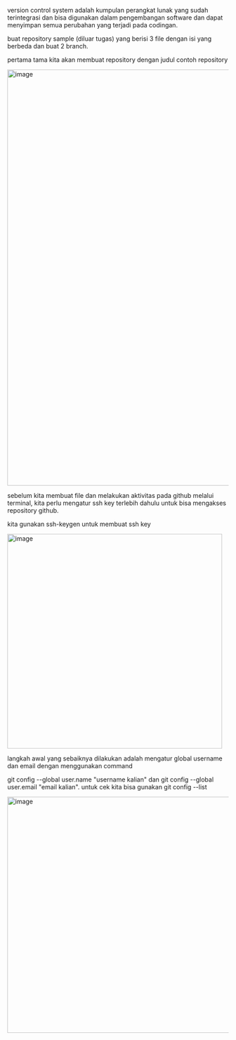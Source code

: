 version control system adalah kumpulan perangkat lunak yang sudah terintegrasi dan bisa digunakan dalam pengembangan software dan dapat menyimpan semua perubahan yang terjadi pada codingan.

buat repository sample (diluar tugas) yang berisi 3 file dengan isi yang berbeda dan buat 2 branch.

pertama tama kita akan membuat repository dengan judul contoh repository

<img width="948" alt="image" src="https://github.com/fifa0903/devops17-dumbways-faizal/assets/132969781/bccc7e46-4ffb-40c0-9dc9-9779ada9e77e">

sebelum kita membuat file dan melakukan aktivitas pada github melalui terminal, kita perlu mengatur ssh key terlebih dahulu untuk bisa mengakses repository github. 

kita gunakan ssh-keygen untuk membuat ssh key

<img width="489" alt="image" src="https://github.com/fifa0903/devops17-dumbways-faizal/assets/132969781/1865b647-9166-46c4-b966-6ab5761ebd8b">



langkah awal yang sebaiknya dilakukan adalah mengatur global username dan email dengan menggunakan command

git config --global user.name "username kalian" dan git config --global user.email "email kalian". untuk cek kita bisa gunakan git config --list

<img width="538" alt="image" src="https://github.com/fifa0903/devops17-dumbways-faizal/assets/132969781/a650d6ad-9a7c-4307-bcad-54ad5ef1df9f">

